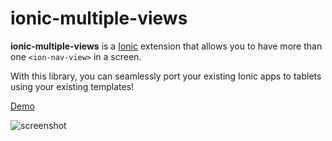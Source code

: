ionic-multiple-views
====================


**ionic-multiple-views** is a [Ionic](http://ionicframework.com/) extension that allows you to have more than one `<ion-nav-view>` in a screen. 

With this library, you can seamlessly port your existing Ionic apps to tablets using your existing templates!

[Demo](http://alongubkin.github.io/ionic-multiple-views/demo/index.html)

![screenshot](http://i.imgur.com/TbRdeSw.png)
